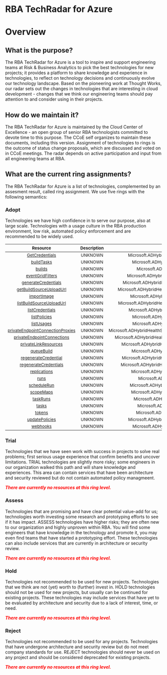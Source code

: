 
RBA TechRadar for Azure
=======================

# Overview

## What is the purpose?


The RBA TechRadar for Azure is a tool to inspire and support engineering teams at Risk & Business Analytics to pick the best technologies for new projects; it provides a platform to share knowledge and experience in technologies, to reflect on technology decisions and continuously evolve our technology landscape.  Based on the pioneering work at Thought Works, our radar sets out the changes in technologies that are interesting in cloud development - changes that we think our engineering teams should pay attention to and consider using in their projects.
## How do we maintain it?


The RBA TechRadar for Azure is maintained by the Cloud Center of Excellence - an open group of senior RBA technologists committed to devote time to this purpose.  The CCoE self organizes to maintain these documents, including this version.  Assignment of technologies to rings is the outcome of status change proposals, which are discussed and voted on in CCoE meetings.  The radar depends on active participation and input from all engineering teams at RBA.
## What are the current ring assignments?


The RBA TechRadar for Azure is a list of technologies, complemented by an assesment result, called ring assignment.  We use five rings with the following semantics:
### Adopt


Technologies we have high confidence in to serve our purpose, also at large scale.  Technologies with a usage culture in the RBA production environment, low risk, automated policy enforcement and are recommended to be widely used.  

|<sub>Resource</sub>|<sub>Description</sub>|<sub>Path</sub>|<sub>Status</sub>|
| :---: | :---: | :---: | :---: |
|<sub>[GetCredentials](https://github.com/openrba/python-azure-techradar/tree/master/Microsoft.ADHybridHealthService/registries/GetCredentials)</sub>|<sub>UNKNOWN</sub>|<sub>Microsoft.ADHybridHealthService/registries/GetCredentials</sub>|<sub>ADOPT</sub>|
|<sub>[buildTasks](https://github.com/openrba/python-azure-techradar/tree/master/Microsoft.ADHybridHealthService/registries/buildTasks)</sub>|<sub>UNKNOWN</sub>|<sub>Microsoft.ADHybridHealthService/registries/buildTasks</sub>|<sub>ADOPT</sub>|
|<sub>[builds](https://github.com/openrba/python-azure-techradar/tree/master/Microsoft.ADHybridHealthService/registries/builds)</sub>|<sub>UNKNOWN</sub>|<sub>Microsoft.ADHybridHealthService/registries/builds</sub>|<sub>ADOPT</sub>|
|<sub>[eventGridFilters](https://github.com/openrba/python-azure-techradar/tree/master/Microsoft.ADHybridHealthService/registries/eventGridFilters)</sub>|<sub>UNKNOWN</sub>|<sub>Microsoft.ADHybridHealthService/registries/eventGridFilters</sub>|<sub>ADOPT</sub>|
|<sub>[generateCredentials](https://github.com/openrba/python-azure-techradar/tree/master/Microsoft.ADHybridHealthService/registries/generateCredentials)</sub>|<sub>UNKNOWN</sub>|<sub>Microsoft.ADHybridHealthService/registries/generateCredentials</sub>|<sub>ADOPT</sub>|
|<sub>[getBuildSourceUploadUrl](https://github.com/openrba/python-azure-techradar/tree/master/Microsoft.ADHybridHealthService/registries/getBuildSourceUploadUrl)</sub>|<sub>UNKNOWN</sub>|<sub>Microsoft.ADHybridHealthService/registries/getBuildSourceUploadUrl</sub>|<sub>ADOPT</sub>|
|<sub>[importImage](https://github.com/openrba/python-azure-techradar/tree/master/Microsoft.ADHybridHealthService/registries/importImage)</sub>|<sub>UNKNOWN</sub>|<sub>Microsoft.ADHybridHealthService/registries/importImage</sub>|<sub>ADOPT</sub>|
|<sub>[listBuildSourceUploadUrl](https://github.com/openrba/python-azure-techradar/tree/master/Microsoft.ADHybridHealthService/registries/listBuildSourceUploadUrl)</sub>|<sub>UNKNOWN</sub>|<sub>Microsoft.ADHybridHealthService/registries/listBuildSourceUploadUrl</sub>|<sub>ADOPT</sub>|
|<sub>[listCredentials](https://github.com/openrba/python-azure-techradar/tree/master/Microsoft.ADHybridHealthService/registries/listCredentials)</sub>|<sub>UNKNOWN</sub>|<sub>Microsoft.ADHybridHealthService/registries/listCredentials</sub>|<sub>ADOPT</sub>|
|<sub>[listPolicies](https://github.com/openrba/python-azure-techradar/tree/master/Microsoft.ADHybridHealthService/registries/listPolicies)</sub>|<sub>UNKNOWN</sub>|<sub>Microsoft.ADHybridHealthService/registries/listPolicies</sub>|<sub>ADOPT</sub>|
|<sub>[listUsages](https://github.com/openrba/python-azure-techradar/tree/master/Microsoft.ADHybridHealthService/registries/listUsages)</sub>|<sub>UNKNOWN</sub>|<sub>Microsoft.ADHybridHealthService/registries/listUsages</sub>|<sub>ADOPT</sub>|
|<sub>[privateEndpointConnectionProxies](https://github.com/openrba/python-azure-techradar/tree/master/Microsoft.ADHybridHealthService/registries/privateEndpointConnectionProxies)</sub>|<sub>UNKNOWN</sub>|<sub>Microsoft.ADHybridHealthService/registries/privateEndpointConnectionProxies</sub>|<sub>ADOPT</sub>|
|<sub>[privateEndpointConnections](https://github.com/openrba/python-azure-techradar/tree/master/Microsoft.ADHybridHealthService/registries/privateEndpointConnections)</sub>|<sub>UNKNOWN</sub>|<sub>Microsoft.ADHybridHealthService/registries/privateEndpointConnections</sub>|<sub>ADOPT</sub>|
|<sub>[privateLinkResources](https://github.com/openrba/python-azure-techradar/tree/master/Microsoft.ADHybridHealthService/registries/privateLinkResources)</sub>|<sub>UNKNOWN</sub>|<sub>Microsoft.ADHybridHealthService/registries/privateLinkResources</sub>|<sub>ADOPT</sub>|
|<sub>[queueBuild](https://github.com/openrba/python-azure-techradar/tree/master/Microsoft.ADHybridHealthService/registries/queueBuild)</sub>|<sub>UNKNOWN</sub>|<sub>Microsoft.ADHybridHealthService/registries/queueBuild</sub>|<sub>ADOPT</sub>|
|<sub>[regenerateCredential](https://github.com/openrba/python-azure-techradar/tree/master/Microsoft.ADHybridHealthService/registries/regenerateCredential)</sub>|<sub>UNKNOWN</sub>|<sub>Microsoft.ADHybridHealthService/registries/regenerateCredential</sub>|<sub>ADOPT</sub>|
|<sub>[regenerateCredentials](https://github.com/openrba/python-azure-techradar/tree/master/Microsoft.ADHybridHealthService/registries/regenerateCredentials)</sub>|<sub>UNKNOWN</sub>|<sub>Microsoft.ADHybridHealthService/registries/regenerateCredentials</sub>|<sub>ADOPT</sub>|
|<sub>[replications](https://github.com/openrba/python-azure-techradar/tree/master/Microsoft.ADHybridHealthService/registries/replications)</sub>|<sub>UNKNOWN</sub>|<sub>Microsoft.ADHybridHealthService/registries/replications</sub>|<sub>ADOPT</sub>|
|<sub>[runs](https://github.com/openrba/python-azure-techradar/tree/master/Microsoft.ADHybridHealthService/registries/runs)</sub>|<sub>UNKNOWN</sub>|<sub>Microsoft.ADHybridHealthService/registries/runs</sub>|<sub>ADOPT</sub>|
|<sub>[scheduleRun](https://github.com/openrba/python-azure-techradar/tree/master/Microsoft.ADHybridHealthService/registries/scheduleRun)</sub>|<sub>UNKNOWN</sub>|<sub>Microsoft.ADHybridHealthService/registries/scheduleRun</sub>|<sub>ADOPT</sub>|
|<sub>[scopeMaps](https://github.com/openrba/python-azure-techradar/tree/master/Microsoft.ADHybridHealthService/registries/scopeMaps)</sub>|<sub>UNKNOWN</sub>|<sub>Microsoft.ADHybridHealthService/registries/scopeMaps</sub>|<sub>ADOPT</sub>|
|<sub>[taskRuns](https://github.com/openrba/python-azure-techradar/tree/master/Microsoft.ADHybridHealthService/registries/taskRuns)</sub>|<sub>UNKNOWN</sub>|<sub>Microsoft.ADHybridHealthService/registries/taskRuns</sub>|<sub>ADOPT</sub>|
|<sub>[tasks](https://github.com/openrba/python-azure-techradar/tree/master/Microsoft.ADHybridHealthService/registries/tasks)</sub>|<sub>UNKNOWN</sub>|<sub>Microsoft.ADHybridHealthService/registries/tasks</sub>|<sub>ADOPT</sub>|
|<sub>[tokens](https://github.com/openrba/python-azure-techradar/tree/master/Microsoft.ADHybridHealthService/registries/tokens)</sub>|<sub>UNKNOWN</sub>|<sub>Microsoft.ADHybridHealthService/registries/tokens</sub>|<sub>ADOPT</sub>|
|<sub>[updatePolicies](https://github.com/openrba/python-azure-techradar/tree/master/Microsoft.ADHybridHealthService/registries/updatePolicies)</sub>|<sub>UNKNOWN</sub>|<sub>Microsoft.ADHybridHealthService/registries/updatePolicies</sub>|<sub>ADOPT</sub>|
|<sub>[webhooks](https://github.com/openrba/python-azure-techradar/tree/master/Microsoft.ADHybridHealthService/registries/webhooks)</sub>|<sub>UNKNOWN</sub>|<sub>Microsoft.ADHybridHealthService/registries/webhooks</sub>|<sub>ADOPT</sub>|

### Trial


Technologies that we have seen work with success in projects to solve real problems;  first serious usage experience that confirm benefits and uncover limitations.  TRIAL technologies are slightly more risky; some engineers in our organization walked this path and will share knowledge and experiences.  This area can contain services that have been architecture and security reviewed but do not contain automated policy managmeent.  
  
***<font color="red"> There are currently no resources at this ring level. </font>***
### Assess


Technologies that are promising and have clear potential value-add for us; technologies worth investing some research and prototyping efforts to see if it has impact.  ASSESS technologies have higher risks;  they are often new to our organization and highly unproven within RBA.  You will find some engineers that have knowledge in the technology and promote it, you may even find teams that have started a prototyping effort.  These technologies can also include services that are currently in architecture or security review.  
  
***<font color="red"> There are currently no resources at this ring level. </font>***
### Hold


Technologies not recommended to be used for new projects. Technologies that we think are not (yet) worth to (further) invest in.  HOLD technologies should not be used for new projects, but usually can be continued for existing projects.  These technologies may include services that have yet to be evaluated by architecture and security due to a lack of interest, time, or need.  
  
***<font color="red"> There are currently no resources at this ring level. </font>***
### Reject


Technologies not recommended to be used for any projects. Technologies that have undergone architecture and security review but do not meet company standards for use.  REJECT technologies should never be used on any project and should be considered deprecated for existing projects.  
  
***<font color="red"> There are currently no resources at this ring level. </font>***